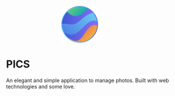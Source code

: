 <img src ="logos/icon.svg" width="20%" style="margin-left: 30%;"/>

# PICS
An elegant and simple application to manage photos. Built with web technologies and some love.
